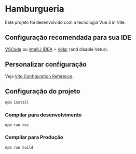# Hamburgueria

Este projeto foi desenvolvido com a tecnologia Vue 3 in Vite.

## Configuração recomendada para sua IDE

[VSCode](https://code.visualstudio.com/) ou [IntelliJ IDEA](https://www.jetbrains.com/pt-br/idea/) + [Volar](https://marketplace.visualstudio.com/items?itemName=Vue.volar) (and disable Vetur).

## Personalizar configuração

Veja [Vite Configuration Reference](https://vitejs.dev/config/).

## Configuração do projeto

```sh
npm install
```

### Compilar para desenvolvimento

```sh
npm run dev
```

### Compilar para Produção

```sh
npm run build
```
